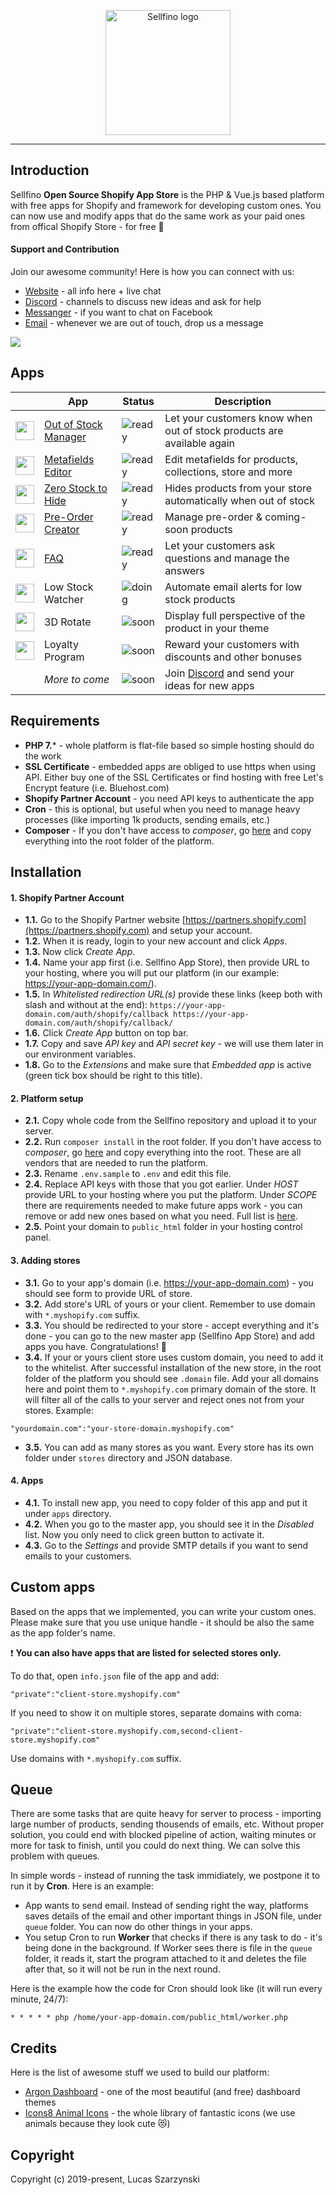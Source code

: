 <p align="center"><a href="https://www.sellfino.com" target="_blank" rel="noopener noreferrer"><img width="200" src="https://www.sellfino.com/images/logo.png" alt="Sellfino logo"></a></p>

---

## Introduction

Sellfino **Open Source Shopify App Store** is the PHP & Vue.js based platform with free apps for Shopify and framework for developing custom ones. You can now use and modify apps that do the same work as your paid ones from offical Shopify Store - for free :punch:

#### Support and Contribution

Join our awesome community! Here is how you can connect with us:
- [Website](https://www.sellfino.com) - all info here + live chat
- [Discord](https://discordapp.com/invite/wrFnzZ3) - channels to discuss new ideas and ask for help
- [Messanger](https://m.me/104484064333760) - if you want to chat on Facebook
- [Email](mailto:contact@sellfino.com) - whenever we are out of touch, drop us a message


<img src="https://www.sellfino.com/images/screen.jpg">

## Apps

| | App | Status | Description |
|---------|---------|--------|-------------|
| <img width="30" src="https://www.sellfino.com/images/out-of-stock-icon.png"> | [Out of Stock Manager] | ![ready] | Let your customers know when out of stock products are available again
| <img width="30" src="https://www.sellfino.com/images/metafields.png"> | [Metafields Editor] | ![ready] | Edit metafields for products, collections, store and more
| <img width="30" src="https://www.sellfino.com/images/zero-stock-icon.png"> | [Zero Stock to Hide] | ![ready] | Hides products from your store automatically when out of stock
| <img width="30" src="https://www.sellfino.com/images/preorder-icon.png"> | [Pre-Order Creator] | ![ready] | Manage pre-order & coming-soon products
| <img width="30" src="https://www.sellfino.com/images/faq-icon.png"> | [FAQ]| ![ready] | Let your customers ask questions and manage the answers
| <img width="30" src="https://www.sellfino.com/images/low-stock-icon.png"> | Low Stock Watcher | ![doing] | Automate email alerts for low stock products
| <img width="30" src="https://www.sellfino.com/images/3d-icon.png"> | 3D Rotate | ![soon] | Display full perspective of the product in your theme
| <img width="30" src="https://www.sellfino.com/images/loyalty-icon.png"> | Loyalty Program | ![soon] | Reward your customers with discounts and other bonuses
| | *More to come* | ![soon] | Join [Discord](https://discordapp.com/invite/wrFnzZ3) and send your ideas for new apps

[Out of Stock Manager]: https://github.com/sellfino/app-out-of-stock-manager
[Metafields Editor]: https://github.com/sellfino/app-metafields-editor
[Zero Stock to Hide]: https://github.com/sellfino/app-zero-stock-to-hide
[Pre-Order Creator]: https://github.com/sellfino/app-preorder-creator
[FAQ]: https://github.com/sellfino/app-faq

[ready]: https://img.shields.io/badge/ready-success.svg
[doing]: https://img.shields.io/badge/in%20progress-yellow.svg
[soon]: https://img.shields.io/badge/soon-4655FD.svg

## Requirements
- **PHP 7.*** - whole platform is flat-file based so simple hosting should do the work
- **SSL Certificate** - embedded apps are obliged to use https when using API. Either buy one of the SSL Certificates or find hosting with free Let's Encrypt feature (i.e. Bluehost.com)
- **Shopify Partner Account** - you need API keys to authenticate the app
- **Cron** - this is optional, but useful when you need to manage heavy processes (like importing 1k products, sending emails, etc.)
- **Composer** - If you don't have access to *composer*, go [here](https://github.com/sellfino/vendors) and copy everything into the root folder of the platform.

## Installation
#### 1. Shopify Partner Account
- **1.1.** Go to the Shopify Partner website [https://partners.shopify.com](https://partners.shopify.com) and setup your account.
- **1.2.** When it is ready, login to your new account and click *Apps*.
- **1.3.** Now click *Create App*.
- **1.4.** Name your app first (i.e. Sellfino App Store), then provide URL to your hosting, where you will put our platform (in our example: https://your-app-domain.com/).
- **1.5.** In *Whitelisted redirection URL(s)* provide these links (keep both with slash and without at the end):
`
https://your-app-domain.com/auth/shopify/callback
https://your-app-domain.com/auth/shopify/callback/
`
- **1.6.** Click *Create App* button on top bar.
- **1.7.** Copy and save *API key* and *API secret key* - we will use them later in our environment variables.
- **1.8.** Go to the *Extensions* and make sure that *Embedded app* is active (green tick box should be right to this title).

#### 2. Platform setup
- **2.1.** Copy whole code from the Sellfino repository and upload it to your server.
- **2.2.** Run `composer install` in the root folder. If you don't have access to *composer*, go [here](https://github.com/sellfino/vendors) and copy everything into the root. These are all vendors that are needed to run the platform.
- **2.3.** Rename `.env.sample` to `.env` and edit this file.
- **2.4.** Replace API keys with those that you got earlier. Under *HOST* provide URL to your hosting where you put the platform. Under *SCOPE* there are requirements needed to make future apps work - you can remove or add new ones based on what you need. Full list is [here](https://help.shopify.com/en/api/getting-started/authentication/oauth/scopes).
- **2.5.** Point your domain to `public_html` folder in your hosting control panel.

#### 3. Adding stores
- **3.1.** Go to your app's domain (i.e. https://your-app-domain.com) - you should see form to provide URL of store.
- **3.2.** Add store's URL of yours or your client. Remember to use domain with `*.myshopify.com` suffix.
- **3.3.** You should be redirected to your store - accept everything and it's done - you can go to the new master app (Sellfino App Store) and add apps you have. Congratulations! :tada:
- **3.4.** If your or yours client store uses custom domain, you need to add it to the whitelist. After successful installation of the new store, in the root folder of the platform you should see `.domain` file. Add your all domains here and point them to `*.myshopify.com` primary domain of the store. It will filter all of the calls to your server and reject ones not from your stores. Example:
```
"yourdomain.com":"your-store-domain.myshopify.com"
```
- **3.5.** You can add as many stores as you want. Every store has its own folder under `stores` directory and JSON database.

#### 4. Apps
- **4.1.** To install new app, you need to copy folder of this app and put it under `apps` directory.
- **4.2.** When you go to the master app, you should see it in the *Disabled* list. Now you only need to click green button to activate it.
- **4.3.** Go to the *Settings* and provide SMTP details if you want to send emails to your customers.

## Custom apps
Based on the apps that we implemented, you can write your custom ones. Please make sure that you use unique handle - it should be also the same as the app folder's name.

:exclamation: **You can also have apps that are listed for selected stores only.**

To do that, open `info.json` file of the app and add:
```
"private":"client-store.myshopify.com"
```

If you need to show it on multiple stores, separate domains with coma:
```
"private":"client-store.myshopify.com,second-client-store.myshopify.com"
```

Use domains with `*.myshopify.com` suffix.

## Queue
There are some tasks that are quite heavy for server to process - importing large number of products, sending thousends of emails, etc. Without proper solution, you could end with blocked pipeline of action, waiting minutes or more for task to finish, until you could do next thing. We can solve this problem with queues. 

In simple words - instead of running the task immidiately, we postpone it to run it by **Cron**. Here is an example:
- App wants to send email. Instead of sending right the way, platforms saves details of the email and other important things in JSON file, under `queue` folder. You can now do other things in your apps.
- You setup Cron to run **Worker** that checks if there is any task to do - it's being done in the background. If Worker sees there is file in the `queue` folder, it reads it, start the program attached to it and deletes the file after that, so it will not be run in the next round.

Here is the example how the code for Cron should look like (it will run every minute, 24/7):
```
* * * * * php /home/your-app-domain.com/public_html/worker.php
```

## Credits
Here is the list of awesome stuff we used to build our platform:
- [Argon Dashboard](https://www.creative-tim.com/product/argon-dashboard) - one of the most beautiful (and free) dashboard themes
- [Icons8 Animal Icons](https://icons8.com/icon/pack/animals/color) - the whole library of fantastic icons (we use animals because they look cute :heart_eyes_cat:)

## Copyright
Copyright (c) 2019-present, Lucas Szarzynski
